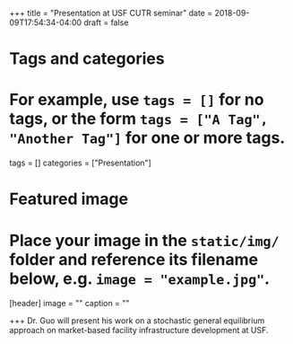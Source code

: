 +++
title = "Presentation at USF CUTR seminar"
date = 2018-09-09T17:54:34-04:00
draft = false

# Tags and categories
# For example, use `tags = []` for no tags, or the form `tags = ["A Tag", "Another Tag"]` for one or more tags.
tags = []
categories = ["Presentation"]

# Featured image
# Place your image in the `static/img/` folder and reference its filename below, e.g. `image = "example.jpg"`.
[header]
image = ""
caption = ""

+++
Dr. Guo will present his work on a stochastic general equilibrium approach on market-based facility infrastructure development at USF.
